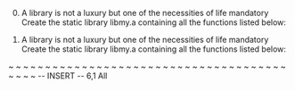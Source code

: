 0. A library is not a luxury but one of the necessities of life
mandatory
Create the static library libmy.a containing all the functions listed below:


0. A library is not a luxury but one of the necessities of life
mandatory
Create the static library libmy.a containing all the functions listed below:



~
~
~
~
~
~
~
~
~
~
~
~
~
~
~
~
~
~
~
~
~
~
~
~
~
~
~
~
~
~
~
~
~
~
~
~
~
~
~
~
~
~
-- INSERT --                                                     6,1           All

